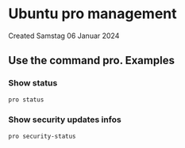# Ubuntu pro management
Created Samstag 06 Januar 2024

Use the command **pro**.
Examples
--------
### Show status
```sh
pro status
```
### Show security updates infos
```sh
pro security-status
```

